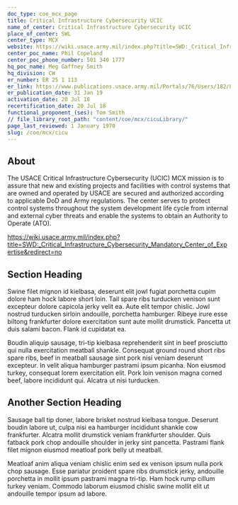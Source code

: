 ```yaml
---
doc_type: coe_mcx_page 
title: Critical Infrastructure Cybersecurity UCIC 
name_of_center: Critical Infrastructure Cybersecurity UCIC 
place_of_center: SWL
center_type: MCX
website: https://wiki.usace.army.mil/index.php?title=SWD:_Critical_Infrastructure_Cybersecurity_Mandatory_Center_of_Expertise&redirect=no
center_poc_name: Phil Copeland
center_poc_phone_number: 501 340 1777
hq_poc_name: Meg Gaffney Smith
hq_division: CW
er_number: ER 25 1 113
er_link: https://www.publications.usace.army.mil/Portals/76/Users/182/86/2486/ER%2025 1 113.pdf?ver=CWGVBUsmJ4bMuJ3kSM2L A%3d%3d
er_publication_date: 31 Jan 19
activation_date: 20 Jul 18
recertification_date: 20 Jul 18
functional_proponent_(ses): Tom Smith
// file_library_root_path: "content/coe/mcx/cicuLibrary/" 
page_last_reviewed: 1 January 1970 
slug: /coe/mcx/cicu
---
```


## About 

The USACE Critical Infrastructure Cybersecurity (UCIC) MCX mission is to assure that new and existing projects and facilities with control
systems that are owned and operated by USACE are secured and authorized according to
applicable DoD and Army regulations. The center serves to protect control systems throughout the system development life cycle from internal and external cyber threats and enable the systems to obtain an Authority to Operate (ATO).

https://wiki.usace.army.mil/index.php?title=SWD:_Critical_Infrastructure_Cybersecurity_Mandatory_Center_of_Expertise&redirect=no   

 ## Section Heading 

 Swine filet mignon id kielbasa, deserunt elit jowl fugiat porchetta cupim dolore ham hock labore short loin. Tail spare ribs turducken venison sunt excepteur dolore capicola jerky velit ea. Aute elit tempor chislic. Jowl nostrud turducken sirloin andouille, porchetta hamburger. Ribeye irure esse biltong frankfurter dolore exercitation sunt aute mollit drumstick. Pancetta ut duis salami bacon. Flank id cupidatat ea. 

 Boudin aliquip sausage, tri-tip kielbasa reprehenderit sint in beef prosciutto qui nulla exercitation meatball shankle. Consequat ground round short ribs spare ribs, beef in meatball sausage sint pork nisi veniam deserunt excepteur. In velit aliqua hamburger pastrami ipsum picanha. Non eiusmod turkey, consequat lorem exercitation elit. Pork loin venison magna corned beef, labore incididunt qui. Alcatra ut nisi turducken. 

 ## Another Section Heading 

 Sausage ball tip doner, labore brisket nostrud kielbasa tongue. Deserunt boudin labore ut, culpa nisi ea hamburger incididunt shankle cow frankfurter. Alcatra mollit drumstick veniam frankfurter shoulder. Quis fatback pork chop andouille shoulder in jerky sint pancetta. Pastrami flank filet mignon eiusmod meatloaf pork belly ut meatball. 

 Meatloaf anim aliqua veniam chislic enim sed ex venison ipsum nulla pork chop sausage. Esse pariatur proident spare ribs drumstick jerky, andouille porchetta in mollit ipsum pastrami magna tri-tip. Ham hock rump cillum turkey veniam. Commodo laborum eiusmod chislic swine mollit elit ut andouille tempor ipsum ad labore. 

